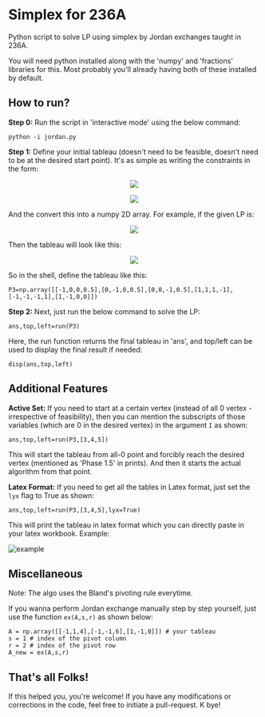 # Simplex for 236A

Python script to solve LP using simplex by Jordan exchanges taught in 236A.

You will need python installed along with the 'numpy' and 'fractions' libraries for this. Most probably you'll already having both of these installed by default.

## How to run?

**Step 0:** Run the script in 'interactive mode' using the below command:
```
python -i jordan.py
```

**Step 1:** Define your initial tableau (doesn't need to be feasible, doesn't need to be at the desired start point). It's as simple as writing the constraints in the form:
<p align="center">
  <img src="https://i.ibb.co/VmsLZ5X/Code-Cogs-Eqn.png" />
</p>
<p align="center">
  <img src="https://latex.codecogs.com/png.download?%5Cinline%20%5Cdpi%7B100%7D%20%5Cmin%20%5Csum_i%20c_i%20*%20x_i" />
</p>

And the convert this into a numpy 2D array. For example, if the given LP is:
<p align="center">
  <img src="https://i.ibb.co/kyF3g28/Screenshot-2021-11-29-at-2-42-43-PM.png" />
</p>

Then the tableau will look like this:
<p align="center">
  <img src="https://i.ibb.co/2s2N6cg/Screenshot-2021-11-29-at-2-42-48-PM.png" />
</p>

So in the shell, define the tableau like this:
```
P3=np.array([[-1,0,0,0.5],[0,-1,0,0.5],[0,0,-1,0.5],[1,1,1,-1],[-1,-1,-1,1],[1,-1,0,0]])
```

**Step 2:** Next, just run the below command to solve the LP:
```
ans,top,left=run(P3)
```

Here, the run function returns the final tableau in 'ans', and top/left can be used to display the final result if needed:
```
disp(ans,top,left)
```

## Additional Features

**Active Set:** If you need to start at a certain vertex (instead of all 0 vertex - irrespective of feasibility), then you can mention the subscripts of those variables (which are 0 in the desired vertex) in the argument `I` as shown:
```
ans,top,left=run(P3,[3,4,5])
```

This will start the tableau from all-0 point and forcibly reach the desired vertex (mentioned as 'Phase 1.5' in prints). And then it starts the actual algorithm from that point.

**Latex Format:** If you need to get all the tables in Latex format, just set the `lyx` flag to True as shown:
```
ans,top,left=run(P3,[3,4,5],lyx=True)
```
This will print the tableau in latex format which you can directly paste in your latex workbook. Example:

![example](https://i.ibb.co/55gMDvw/Screenshot-2021-11-29-at-2-56-31-PM.png)

## Miscellaneous

Note: The algo uses the Bland's pivoting rule everytime.

If you wanna perform Jordan exchange manually step by step yourself, just use the function `ex(A,s,r)` as shown below:
```
A = np.array([[-1,1,4],[-1,-1,6],[1,-1,0]]) # your tableau
s = 1 # index of the pivot column
r = 2 # index of the pivot row
A_new = ex(A,s,r)
```

## That's all Folks!

If this helped you, you're welcome! If you have any modifications or corrections in the code, feel free to initiate a pull-request. K bye!